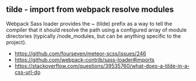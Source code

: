 ## tilde - import from webpack resolve modules

Webpack Sass loader provides the ~ (tilde) prefix as a way to tell the compiler that it should resolve the path using a configured array of module directories (typically <projectRoot>/node_modules, but can be anything specific to the project).

- https://github.com/fourseven/meteor-scss/issues/246
- https://github.com/webpack-contrib/sass-loader#imports
- https://stackoverflow.com/questions/39535760/what-does-a-tilde-in-a-css-url-do